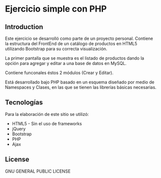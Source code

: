 # Ejercicio simple con PHP

## Introduction
Este ejercicio se desarrolló como parte de un proyecto personal. Contiene la estructura del FrontEnd de un catálogo de productos en HTML5 utilizando Bootstrap para su correcta visualización.

La primer pantalla que se muestra es el listado de productos dando la opción para agregar y editar a una base de datos en MySQL.

Contiene funconales éstos 2 módulos (Crear y Editar).

Está desarrollado bajo PHP basado en un esquema diseñado por medio de Namespaces y Clases, en las que se tienen las librerías básicas necesarias.

## Tecnologías

Para la elaboración de este sitio se utilizó:

* HTML5 - Sin el uso de frameworks
* jQuery
* Bootstrap
* PHP
* Ajax

## License

GNU GENERAL PUBLIC LICENSE

[//]: # (These are reference links used in the body of this note and get stripped out when the markdown processor does its job. There is no need to format nicely because it shouldn't be seen. Thanks SO - http://stackoverflow.com/questions/4823468/store-comments-in-markdown-syntax)
